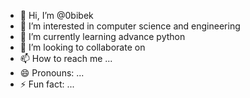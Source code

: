 - 👋 Hi, I’m @0bibek
- 👀 I’m interested in computer science and engineering 
- 🌱 I’m currently learning advance python 
- 💞️ I’m looking to collaborate on 
- 📫 How to reach me ...
- 😄 Pronouns: ...
- ⚡ Fun fact: ...

<!---
0bibek/0bibek is a ✨ special ✨ repository because its `README.md` (this file) appears on your GitHub profile.
You can click the Preview link to take a look at your changes.
--->
